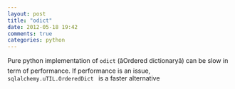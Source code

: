 ```yaml
---
layout: post
title: "odict"
date: 2012-05-18 19:42
comments: true
categories: python
---
```


Pure python implementation of ``` odict ``` (âOrdered dictionaryâ) can be slow in term of performance. If performance is an issue, ```sqlalchemy.uTIL.OrderedDict ``` is a faster alternative

